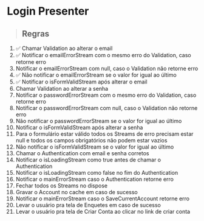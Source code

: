 # Login Presenter

> ## Regras

1. ✅ Chamar Validation ao alterar o email
2. ✅ Notificar o emailErrorStream com o mesmo erro do Validation, caso retorne erro
3. Notificar o emailErrorStream com null, caso o Validation não retorne erro
4. ✅ Não notificar o emailErrorStream se o valor for igual ao último
5. ✅ Notificar o isFormValidStream após alterar o email
6. Chamar Validation ao alterar a senha
7. Notificar o passwordErrorStream com o mesmo erro do Validation, caso retorne erro
8. Notificar o passwordErrorStream com null, caso o Validation não retorne erro
9. Não notificar o passwordErrorStream se o valor for igual ao último
10. Notificar o isFormValidStream após alterar a senha
11. Para o formulário estar válido todos os Streams de erro precisam estar null e todos os campos obrigatórios não podem estar vazios
12. Não notificar o isFormValidStream se o valor for igual ao último
13. Chamar o Authentication com email e senha corretos
14. Notificar o isLoadingStream como true antes de chamar o Authentication
15. Notificar o isLoadingStream como false no fim do Authentication
16. Notificar o mainErrorStream caso o Authentication retorne erro
17. Fechar todos os Streams no dispose
18. Gravar o Account no cache em caso de sucesso
19. Notificar o mainErrorStream caso o SaveCurrentAccount retorne erro
20. Levar o usuário pra tela de Enquetes em caso de sucesso
21. Levar o usuário pra tela de Criar Conta ao clicar no link de criar conta
